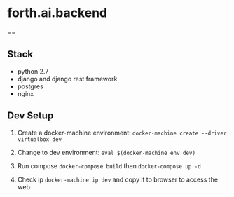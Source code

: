 # forth.ai.backend
==

## Stack
- python 2.7
- django and django rest framework
- postgres
- nginx

## Dev Setup

1. Create a docker-machine environment:
`docker-machine create --driver virtualbox dev`

1. Change to dev environment: 
`eval $(docker-machine env dev)`

1. Run compose
`docker-compose build` then 
`docker-compose up -d`

1. Check ip
`docker-machine ip dev`
and copy it to browser to access the web
